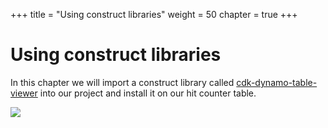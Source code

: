 +++
title = "Using construct libraries"
weight = 50
chapter = true
+++

# Using construct libraries

In this chapter we will import a construct library called
[cdk-dynamo-table-viewer](https://search.maven.org/artifact/com.github.eladb/cdk-dynamo-table-viewer/3.0.6/jar)
into our project and install it on our hit counter table.

![](/images/table-viewer.png)
